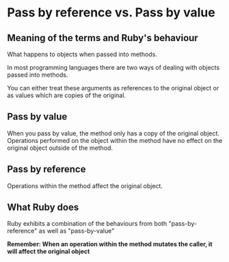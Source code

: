 # Pass by reference vs. Pass by value

## Meaning of the terms and Ruby's behaviour

What happens to objects when passed into methods.

In most programming languages there are two ways of dealing with objects passed into methods.

You can either treat these arguments as references to the original object or as values which are copies of the original.

## Pass by value

When you pass by value, the method only has a copy of the original object. Operations performed on the object within the method have no effect on the original object outside of the method.

## Pass by reference

Operations within the method affect the original object.

## What Ruby does

Ruby exhibits a combination of the behaviours from both "pass-by-reference" as well as "pass-by-value"

**Remember: When an operation within the method mutates the caller, it will affect the original object**
